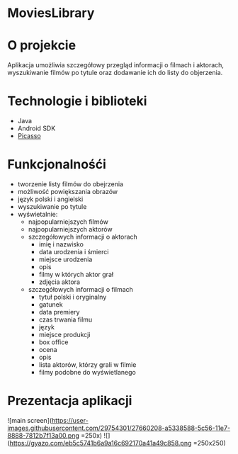 # MoviesLibrary

# O projekcie
Aplikacja umożliwia szczegółowy przegląd informacji o filmach i aktorach, wyszukiwanie filmów po tytule oraz dodawanie ich do listy do objerzenia.

# Technologie i biblioteki
* Java
* Android SDK
* [Picasso](https://github.com/square/picasso)

# Funkcjonalnośći
* tworzenie listy filmów do obejrzenia
* możliwość powiększania obrazów
* język polski i angielski
* wyszukiwanie po tytule
* wyświetalnie:
  * najpopularniejszych filmów
  * najpopularniejszych aktorów
  * szczegółowych informacji o aktorach
    * imię i nazwisko
    * data urodzenia i śmierci
    * miejsce urodzenia
    * opis
    * filmy w których aktor grał
    * zdjęcia aktora
  * szczegółowych informacji o filmach
    * tytuł polski i oryginalny
    * gatunek
    * data premiery
    * czas trwania filmu
    * język
    * miejsce produkcji
    * box office
    * ocena
    * opis
    * lista aktorów, którzy grali w filmie
    * filmy podobne do wyświetlanego


# Prezentacja aplikacji
 ![main screen](https://user-images.githubusercontent.com/29754301/27660208-a5338588-5c56-11e7-8888-7812b7f13a00.png =250x)
 ![](https://gyazo.com/eb5c5741b6a9a16c692170a41a49c858.png =250x250)
